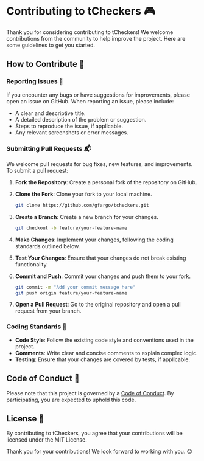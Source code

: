 # Contributing to tCheckers 🎮

Thank you for considering contributing to tCheckers! We welcome contributions from the community to help improve the project. Here are some guidelines to get you started.

## How to Contribute 🤝

### Reporting Issues 🐛

If you encounter any bugs or have suggestions for improvements, please open an issue on GitHub. When reporting an issue, please include:

- A clear and descriptive title.
- A detailed description of the problem or suggestion.
- Steps to reproduce the issue, if applicable.
- Any relevant screenshots or error messages.

### Submitting Pull Requests 📬

We welcome pull requests for bug fixes, new features, and improvements. To submit a pull request:

1. **Fork the Repository**: Create a personal fork of the repository on GitHub.
2. **Clone the Fork**: Clone your fork to your local machine.

   ```bash
   git clone https://github.com/gfargo/tcheckers.git
   ```

3. **Create a Branch**: Create a new branch for your changes.

   ```bash
   git checkout -b feature/your-feature-name
   ```

4. **Make Changes**: Implement your changes, following the coding standards outlined below.
5. **Test Your Changes**: Ensure that your changes do not break existing functionality.
6. **Commit and Push**: Commit your changes and push them to your fork.

   ```bash
   git commit -m "Add your commit message here"
   git push origin feature/your-feature-name
   ```

7. **Open a Pull Request**: Go to the original repository and open a pull request from your branch.

### Coding Standards 📝

- **Code Style**: Follow the existing code style and conventions used in the project.
- **Comments**: Write clear and concise comments to explain complex logic.
- **Testing**: Ensure that your changes are covered by tests, if applicable.

## Code of Conduct 📜

Please note that this project is governed by a [Code of Conduct](CODE_OF_CONDUCT.md). By participating, you are expected to uphold this code.

## License 📄

By contributing to tCheckers, you agree that your contributions will be licensed under the MIT License.

Thank you for your contributions! We look forward to working with you. 😊
